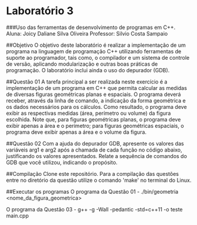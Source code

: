 # Laboratório 3

###Uso das ferramentas de desenvolvimento de programas em C++.
Aluna: Joicy Daliane Silva Oliveira
Professor: Silvio Costa Sampaio

##Objetivo
O objetivo deste laboratório é realizar a implementação de um programa na linguagem de
programação C++ utilizando ferramentas de suporte ao programador, tais como, o compilador e um
sistema de controle de versão, aplicando modularização e outras boas práticas de programação. O
laboratório inclui ainda o uso do depurador (GDB).

##Questão 01
A tarefa principal a ser realizada neste exercício é a implementação de um programa em C++ que
permita calcular as medidas de diversas figuras geométricas planas e espaciais. O programa deverá
receber, através da linha de comando, a indicação da forma geométrica e os dados necessários para
os cálculos. Como resultado, o programa deve exibir as respectivas medidas (área, perímetro ou
volume) da figura escolhida. Note que, para figuras geométricas planas, o programa deve exibir
apenas a área e o perímetro; para figuras geométricas espaciais, o programa deve exibir apenas a
área e o volume da figura.

##Questão 02
Com a ajuda do depurador GDB, apresente os valores das variáveis arg1 e arg2 após a chamada de
cada função no código abaixo, justificando os valores apresentados. Relate a sequência de
comandos do GDB que você utilizou, indicando o propósito.

##Compilação
Clone este repositório.
Para a compilação das questões entre no diretório da questão utilize o comando 'make' no terminal do Linux.

##Executar os programas
O programa da Questão 01 - ./bin/geometria <nome_da_figura_geometrica> <valores>

O programa da Questão 03 - g++ -g -Wall -pedantic -std=c++11 -o teste main.cpp
